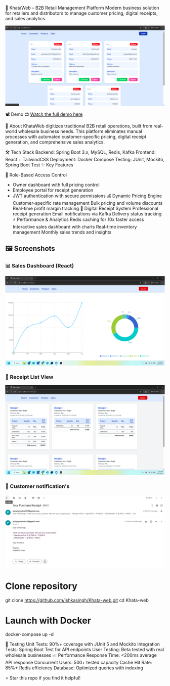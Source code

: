 🧾 KhataWeb – B2B Retail Management Platform
Modern business solution for retailers and distributors to manage customer pricing, digital receipts, and sales analytics.

![Banner](./Images/home.png)

📽️ Demo
📺 [Watch the full demo here](https://drive.google.com/file/d/1GVL3HYnqBB4093LwK8CErW2r5FE_6zB8/view?usp=sharing)

🎯 About
KhataWeb digitizes traditional B2B retail operations, built from real-world wholesale business needs. This platform eliminates manual processes with automated customer-specific pricing, digital receipt generation, and comprehensive sales analytics.

🛠️ Tech Stack
Backend: Spring Boot 3.x, MySQL, Redis, Kafka
Frontend: React + TailwindCSS
Deployment: Docker Compose
Testing: JUnit, Mockito, Spring Boot Test
✨ Key Features

🔐 Role-Based Access Control
 * Owner dashboard with full pricing control
 * Employee portal for receipt generation
 * JWT authentication with secure permissions
💰 Dynamic Pricing Engine
Customer-specific rate management
Bulk pricing and volume discounts
Real-time profit margin tracking
🧾 Digital Receipt System
Professional receipt generation
Email notifications via Kafka
Delivery status tracking
⚡ Performance & Analytics
Redis caching for 10x faster access
Interactive sales dashboard with charts
Real-time inventory management
Monthly sales trends and insights

## 🖼️ Screenshots
### 📊 Sales Dashboard (React)
![Sales Chart](./Images/sales.png)
### 🧾 Receipt List View
![Receipt View](./Images/receipt.png)
### 🧑 Customer notification's
![Pricing Page](./Images/email.png)


# Clone repository
git clone https://github.com/ishkasingh/Khata-web.git
cd Khata-web

# Launch with Docker
docker-compose up -d

🧪 Testing
Unit Tests: 90%+ coverage with JUnit 5 and Mockito
Integration Tests: Spring Boot Test for API endpoints
User Testing: Beta tested with real wholesale businesses
📈 Performance
Response Time: <200ms average API response
Concurrent Users: 500+ tested capacity
Cache Hit Rate: 85%+ Redis efficiency
Database: Optimized queries with indexing

⭐ Star this repo if you find it helpful!

